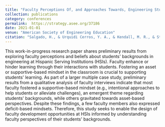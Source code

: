 ```yaml
---
title: "Faculty Perceptions Of, and Approaches Towards, Engineering Student Motivation at Hispanic-serving Institution"
collection: publications
category: conferences
permalink:  https://strategy.asee.org/37186
date: 2021-01-01
venue: "American Society of Engineering Education"
citation: "Salgado, H., & Urquidi Cerros, Y. A., & Kendall, M. R., & Strong, A. C. (2021, July), Faculty Perceptions Of, and Approaches Towards, Engineering Student Motivation at Hispanic-serving Institutions Paper presented at 2021 ASEE Virtual Annual Conference Content Access, Virtual Conference. https://strategy.asee.org/37186"
---
```



This work-in-progress research paper shares preliminary results from exploring faculty perceptions and beliefs about students' backgrounds in engineering at Hispanic Serving Institutions (HSIs). Faculty enhance or hinder learning through their interactions with students. Fostering an asset or supportive-based mindset in the classroom is crucial to supporting students' learning. As part of a larger multiple case study, preliminary results from a qualitative analysis of faculty interviews indicate that most faculty fostered a supportive-based mindset (e.g., intentional approaches to help students or alleviate challenges), an emergent theme regarding students' backgrounds, while others gravitated towards asset-based perspectives. Despite these findings, a few faculty members also expressed deficit-based mindsets. Therefore, this study seeks to enable the design of faculty development opportunities at HSIs informed by understanding faculty perspectives of their students' backgrounds.


